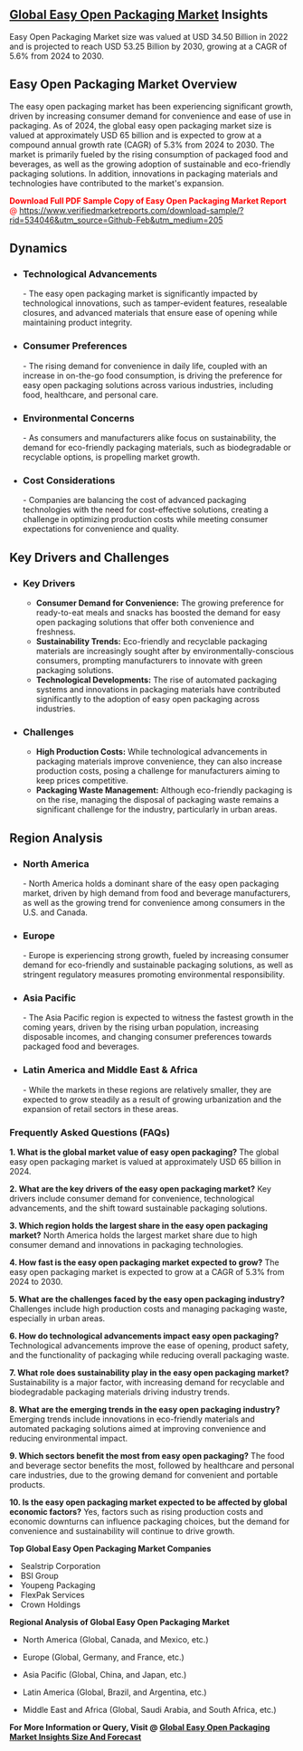 <h2><a href="https://www.verifiedmarketreports.com/download-sample/?rid=534046&amp;utm_source=Github&amp;utm_medium=205" target="_blank">Global Easy Open Packaging Market</a> Insights</h2><p>Easy Open Packaging Market size was valued at USD 34.50 Billion in 2022 and is projected to reach USD 53.25 Billion by 2030, growing at a CAGR of 5.6% from 2024 to 2030.</p><p><h2>Easy Open Packaging Market Overview</h2> <p>The easy open packaging market has been experiencing significant growth, driven by increasing consumer demand for convenience and ease of use in packaging. As of 2024, the global easy open packaging market size is valued at approximately USD 65 billion and is expected to grow at a compound annual growth rate (CAGR) of 5.3% from 2024 to 2030. The market is primarily fueled by the rising consumption of packaged food and beverages, as well as the growing adoption of sustainable and eco-friendly packaging solutions. In addition, innovations in packaging materials and technologies have contributed to the market's expansion.</p> <p><p><span class=""><span style="color: #ff0000;"><strong>Download Full PDF Sample Copy of Easy Open Packaging Market Report</strong> @ </span><a href="https://www.verifiedmarketreports.com/download-sample/?rid=534046&amp;utm_source=Github-Feb&amp;utm_medium=205" target="_blank">https://www.verifiedmarketreports.com/download-sample/?rid=534046&amp;utm_source=Github-Feb&amp;utm_medium=205</a></span></p></p> <h2>Dynamics</h2> <ul> <li><h3>Technological Advancements</h3> - The easy open packaging market is significantly impacted by technological innovations, such as tamper-evident features, resealable closures, and advanced materials that ensure ease of opening while maintaining product integrity.</li> <li><h3>Consumer Preferences</h3> - The rising demand for convenience in daily life, coupled with an increase in on-the-go food consumption, is driving the preference for easy open packaging solutions across various industries, including food, healthcare, and personal care.</li> <li><h3>Environmental Concerns</h3> - As consumers and manufacturers alike focus on sustainability, the demand for eco-friendly packaging materials, such as biodegradable or recyclable options, is propelling market growth.</li> <li><h3>Cost Considerations</h3> - Companies are balancing the cost of advanced packaging technologies with the need for cost-effective solutions, creating a challenge in optimizing production costs while meeting consumer expectations for convenience and quality.</li> </ul> <h2>Key Drivers and Challenges</h2> <ul> <li><h3>Key Drivers</h3> <ul> <li><strong>Consumer Demand for Convenience:</strong> The growing preference for ready-to-eat meals and snacks has boosted the demand for easy open packaging solutions that offer both convenience and freshness.</li> <li><strong>Sustainability Trends:</strong> Eco-friendly and recyclable packaging materials are increasingly sought after by environmentally-conscious consumers, prompting manufacturers to innovate with green packaging solutions.</li> <li><strong>Technological Developments:</strong> The rise of automated packaging systems and innovations in packaging materials have contributed significantly to the adoption of easy open packaging across industries.</li> </ul> </li> <li><h3>Challenges</h3> <ul> <li><strong>High Production Costs:</strong> While technological advancements in packaging materials improve convenience, they can also increase production costs, posing a challenge for manufacturers aiming to keep prices competitive.</li> <li><strong>Packaging Waste Management:</strong> Although eco-friendly packaging is on the rise, managing the disposal of packaging waste remains a significant challenge for the industry, particularly in urban areas.</li> </ul> </li> </ul> <h2>Region Analysis</h2> <ul> <li><h3>North America</h3> - North America holds a dominant share of the easy open packaging market, driven by high demand from food and beverage manufacturers, as well as the growing trend for convenience among consumers in the U.S. and Canada.</li> <li><h3>Europe</h3> - Europe is experiencing strong growth, fueled by increasing consumer demand for eco-friendly and sustainable packaging solutions, as well as stringent regulatory measures promoting environmental responsibility.</li> <li><h3>Asia Pacific</h3> - The Asia Pacific region is expected to witness the fastest growth in the coming years, driven by the rising urban population, increasing disposable incomes, and changing consumer preferences towards packaged food and beverages.</li> <li><h3>Latin America and Middle East & Africa</h3> - While the markets in these regions are relatively smaller, they are expected to grow steadily as a result of growing urbanization and the expansion of retail sectors in these areas.</li> </ul> <h3>Frequently Asked Questions (FAQs)</h3> <p><strong>1. What is the global market value of easy open packaging?</strong> The global easy open packaging market is valued at approximately USD 65 billion in 2024.</p> <p><strong>2. What are the key drivers of the easy open packaging market?</strong> Key drivers include consumer demand for convenience, technological advancements, and the shift toward sustainable packaging solutions.</p> <p><strong>3. Which region holds the largest share in the easy open packaging market?</strong> North America holds the largest market share due to high consumer demand and innovations in packaging technologies.</p> <p><strong>4. How fast is the easy open packaging market expected to grow?</strong> The easy open packaging market is expected to grow at a CAGR of 5.3% from 2024 to 2030.</p> <p><strong>5. What are the challenges faced by the easy open packaging industry?</strong> Challenges include high production costs and managing packaging waste, especially in urban areas.</p> <p><strong>6. How do technological advancements impact easy open packaging?</strong> Technological advancements improve the ease of opening, product safety, and the functionality of packaging while reducing overall packaging waste.</p> <p><strong>7. What role does sustainability play in the easy open packaging market?</strong> Sustainability is a major factor, with increasing demand for recyclable and biodegradable packaging materials driving industry trends.</p> <p><strong>8. What are the emerging trends in the easy open packaging industry?</strong> Emerging trends include innovations in eco-friendly materials and automated packaging solutions aimed at improving convenience and reducing environmental impact.</p> <p><strong>9. Which sectors benefit the most from easy open packaging?</strong> The food and beverage sector benefits the most, followed by healthcare and personal care industries, due to the growing demand for convenient and portable products.</p> <p><strong>10. Is the easy open packaging market expected to be affected by global economic factors?</strong> Yes, factors such as rising production costs and economic downturns can influence packaging choices, but the demand for convenience and sustainability will continue to drive growth.</p> </p><p><strong>Top Global Easy Open Packaging Market Companies</strong></p><div data-test-id=""><p><li>Sealstrip Corporation</li><li> BSI Group</li><li> Youpeng Packaging</li><li> FlexPak Services</li><li> Crown Holdings</li></p><div><strong>Regional Analysis of&nbsp;Global Easy Open Packaging Market</strong></div><ul><li dir="ltr"><p dir="ltr">North America&nbsp;(Global, Canada, and Mexico, etc.)</p></li><li dir="ltr"><p dir="ltr">Europe (Global, Germany, and France, etc.)</p></li><li dir="ltr"><p dir="ltr">Asia Pacific&nbsp;(Global, China, and Japan, etc.)</p></li><li dir="ltr"><p dir="ltr">Latin America&nbsp;(Global, Brazil, and Argentina, etc.)</p></li><li dir="ltr">Middle East and Africa&nbsp;(Global, Saudi Arabia, and South Africa, etc.)</li></ul><p><strong>For More Information or Query, Visit @&nbsp;</strong><strong><a href="https://www.verifiedmarketreports.com/product/easy-open-packaging-market-size-and-forecast/?utm_source=Github&amp;utm_medium=205" target="_blank">Global Easy Open Packaging Market Insights Size And Forecast</a></strong></p></div>
